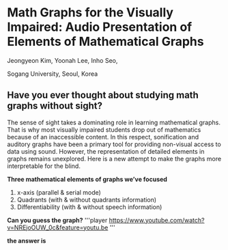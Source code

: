 # **Math Graphs for the Visually Impaired: Audio Presentation of Elements of Mathematical Graphs**
Jeongyeon Kim, Yoonah Lee, Inho Seo,

Sogang University, Seoul, Korea

## Have you ever thought about studying math graphs without sight?
 
The sense of sight takes a dominating role in learning mathematical graphs. That is why most visually impaired students drop out of mathematics because of an inaccessible content. In this respect, sonification and auditory graphs have been a primary tool for providing non-visual access to data using sound. However, the representation of detailed elements in graphs remains unexplored. Here is a new attempt to make the graphs more interpretable for the blind.




**Three mathematical elements of graphs we’ve focused**
1. x-axis (parallel & serial mode)
2. Quadrants (with & without quadrants information)
3. Differentiability (with & without speech information)




**Can you guess the graph?**
'''player
https://www.youtube.com/watch?v=NREjoOUW_0c&feature=youtu.be
'''







**the answer is**
